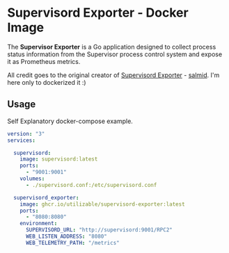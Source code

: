 # Supervisord Exporter - Docker Image

The **Supervisor Exporter** is a Go application designed to collect process status information from the Supervisor process control system and expose it as Prometheus metrics.

All credit goes to the original creator of [Supervisord Exporter](https://github.com/salimd/supervisord_exporter) - [salmid](https://github.com/salimd). I'm here only to dockerized it :)

## Usage

Self Explanatory docker-compose example.

```yaml
version: "3"
services:

  supervisord:
    image: supervisord:latest
    ports:
      - "9001:9001"
    volumes:
      - ./supervisord.conf:/etc/supervisord.conf

  supervisord_exporter:
    image: ghcr.io/utilizable/supervisord-exporter:latest
    ports:
      - "8080:8080"
    environment:
      SUPERVISORD_URL: "http://supervisord:9001/RPC2"
      WEB_LISTEN_ADDRESS: "8080"
      WEB_TELEMETRY_PATH: "/metrics"
```
